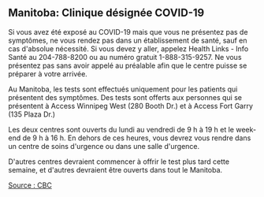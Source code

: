 ## Manitoba: Clinique désignée COVID-19

Si vous avez été exposé au COVID-19 mais que vous ne présentez pas de symptômes, ne vous rendez pas dans un établissement de santé, sauf en cas d'absolue nécessité. Si vous devez y aller, appelez Health Links - Info Santé au 204-788-8200 ou au numéro gratuit 1-888-315-9257. Ne vous présentez pas sans avoir appelé au préalable afin que le centre puisse se préparer à votre arrivée.

Au Manitoba, les tests sont effectués uniquement pour les patients qui présentent des symptômes. Des tests sont offerts aux personnes qui se présentent à Access Winnipeg West (280 Booth Dr.) et à Access Fort Garry (135 Plaza Dr.)

Les deux centres sont ouverts du lundi au vendredi de 9 h à 19 h et le week-end de 9 h à 16 h. En dehors de ces heures, vous devrez vous rendre dans un centre de soins d'urgence ou dans une salle d'urgence.

D'autres centres devraient commencer à offrir le test plus tard cette semaine, et d'autres devraient être ouverts dans tout le Manitoba.

[Source : CBC](https://www.cbc.ca/news/canada/manitoba/manitoba-coronavirus-covid-19-1.5492496)
